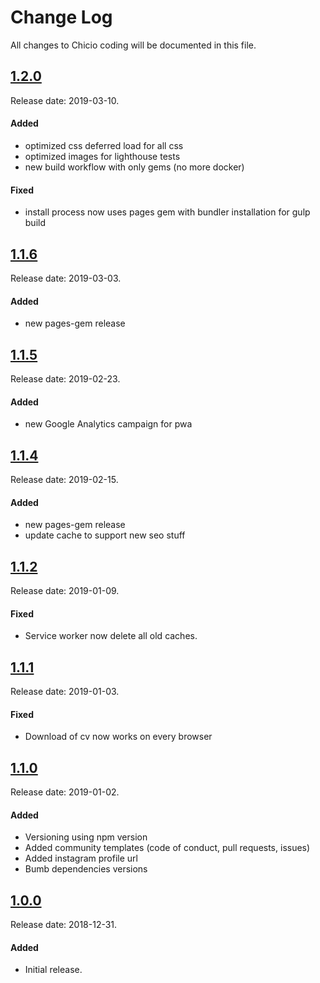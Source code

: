 # Change Log
All changes to Chicio coding will be documented in this file.

## [1.2.0](https://github.com/chicio/chicio.github.io/releases/tag/1.2.0)
Release date: 2019-03-10.

#### Added
- optimized css deferred load for all css
- optimized images for lighthouse tests
- new build workflow with only gems (no more docker)

#### Fixed
- install process now uses pages gem with bundler installation for gulp build


## [1.1.6](https://github.com/chicio/chicio.github.io/releases/tag/1.1.6)
Release date: 2019-03-03.

#### Added
- new pages-gem release


## [1.1.5](https://github.com/chicio/chicio.github.io/releases/tag/1.1.5)
Release date: 2019-02-23.

#### Added
- new Google Analytics campaign for pwa


## [1.1.4](https://github.com/chicio/chicio.github.io/releases/tag/1.1.4)
Release date: 2019-02-15.

#### Added
- new pages-gem release
- update cache to support new seo stuff


## [1.1.2](https://github.com/chicio/chicio.github.io/releases/tag/1.1.2)
Release date: 2019-01-09.

#### Fixed
- Service worker now delete all old caches.


## [1.1.1](https://github.com/chicio/chicio.github.io/releases/tag/1.1.1)
Release date: 2019-01-03.

#### Fixed
- Download of cv now works on every browser


## [1.1.0](https://github.com/chicio/chicio.github.io/releases/tag/1.1.0)
Release date: 2019-01-02.

#### Added
- Versioning using npm version
- Added community templates (code of conduct, pull requests, issues)
- Added instagram profile url
- Bumb dependencies versions


## [1.0.0](https://github.com/chicio/chicio.github.io/releases/tag/1.0.0)
Release date: 2018-12-31.

#### Added
- Initial release.
